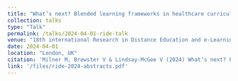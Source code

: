 ```yaml
---
title: "What’s next? Blended learning frameworks in healthcare curricula: Supporting innovation post-pandemic."
collection: talks
type: "Talk"
permalink: /talks/2024-04-01-ride-talk
venue: "18th international Research in Distance Education and e-Learning (RIDE) Conference"
date: 2024-04-01
location: "London, UK"
citation: 'Milner M, Brewster V & Lindsay-McGee V (2024) What’s next? Blended learning frameworks in healthcare curricula: Supporting innovation post-pandemic. <i>18th international Research in Distance Education and e-Learning (RIDE) Conference</i>'
link: '/files/ride-2024-abstracts.pdf'
---
```


